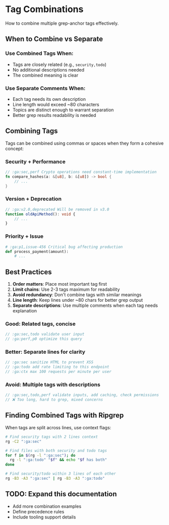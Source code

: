 # Tag Combinations
<!-- :ga:tldr How to effectively combine multiple grep-anchor tags -->
<!-- :ga:convention Guidelines for combining tags and multi-tag patterns -->

How to combine multiple grep-anchor tags effectively.

## When to Combine vs Separate

### Use Combined Tags When:

- Tags are closely related (e.g., `security,todo`)
- No additional descriptions needed
- The combined meaning is clear

### Use Separate Comments When:

- Each tag needs its own description
- Line length would exceed ~80 characters
- Topics are distinct enough to warrant separation
- Better grep results readability is needed

## Combining Tags

Tags can be combined using commas or spaces when they form a cohesive concept:

### Security + Performance

```rust
// :ga:sec,perf Crypto operations need constant-time implementation
fn compare_hashes(a: &[u8], b: &[u8]) -> bool {
    // ...
}
```

### Version + Deprecation

```typescript
// :ga:v2.0,deprecated Will be removed in v3.0
function oldApiMethod(): void {
    // ...
}
```

### Priority + Issue

```python
# :ga:p1,issue-456 Critical bug affecting production
def process_payment(amount):
    # ...
```

## Best Practices

1. **Order matters**: Place most important tag first
2. **Limit chains**: Use 2-3 tags maximum for readability
3. **Avoid redundancy**: Don't combine tags with similar meanings
4. **Line length**: Keep lines under ~80 chars for better grep output
5. **Separate descriptions**: Use multiple comments when each tag needs explanation

### Good: Related tags, concise

```javascript
// :ga:sec,todo validate user input
// :ga:perf,p0 optimize this query
```

### Better: Separate lines for clarity

```javascript
// :ga:sec sanitize HTML to prevent XSS
// :ga:todo add rate limiting to this endpoint
// :ga:ctx max 100 requests per minute per user
```

### Avoid: Multiple tags with descriptions

```javascript
// :ga:sec,todo,perf validate inputs, add caching, check permissions
// ❌ Too long, hard to grep, mixed concerns
```

## Finding Combined Tags with Ripgrep

When tags are split across lines, use context flags:

```bash
# Find security tags with 2 lines context
rg -C2 ":ga:sec"

# Find files with both security and todo tags
for f in $(rg -l ":ga:sec"); do 
  rg -l ":ga:todo" "$f" && echo "$f has both"
done

# Find security/todo within 3 lines of each other
rg -B3 -A3 ":ga:sec" | rg -B3 -A3 ":ga:todo"
```

## TODO: Expand this documentation

- Add more combination examples
- Define precedence rules
- Include tooling support details